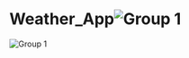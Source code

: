 # Weather_App![Group 1](https://user-images.githubusercontent.com/69488900/227628606-e6535e8c-7b44-4428-a2ad-7a2af2c937ad.png)
![Group 1](https://user-images.githubusercontent.com/69488900/227629411-ecf6a50a-d86a-45e4-8657-1714df30be6b.svg)

